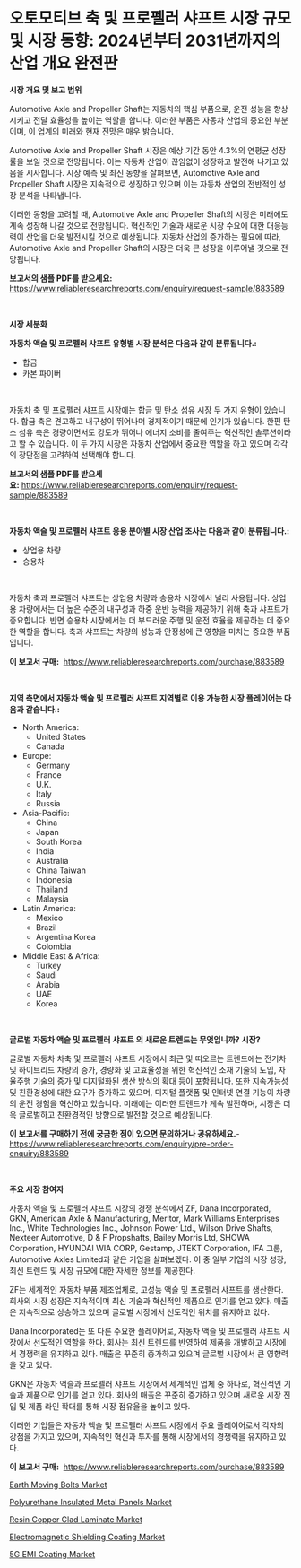<p><h1>오토모티브 축 및 프로펠러 샤프트 시장 규모 및 시장 동향: 2024년부터 2031년까지의 산업 개요 완전판</h1></p><p><strong>시장 개요 및 보고 범위</strong></p>
<p><p>Automotive Axle and Propeller Shaft는 자동차의 핵심 부품으로, 운전 성능을 향상시키고 전달 효율성을 높이는 역할을 합니다. 이러한 부품은 자동차 산업의 중요한 부분이며, 이 업계의 미래와 현재 전망은 매우 밝습니다. </p><p>Automotive Axle and Propeller Shaft 시장은 예상 기간 동안 4.3%의 연평균 성장률을 보일 것으로 전망됩니다. 이는 자동차 산업이 끊임없이 성장하고 발전해 나가고 있음을 시사합니다. 시장 예측 및 최신 동향을 살펴보면, Automotive Axle and Propeller Shaft 시장은 지속적으로 성장하고 있으며 이는 자동차 산업의 전반적인 성장 분석을 나타냅니다.</p><p>이러한 동향을 고려할 때, Automotive Axle and Propeller Shaft의 시장은 미래에도 계속 성장해 나갈 것으로 전망됩니다. 혁신적인 기술과 새로운 시장 수요에 대한 대응능력이 산업을 더욱 발전시킬 것으로 예상됩니다. 자동차 산업의 증가하는 필요에 따라, Automotive Axle and Propeller Shaft의 시장은 더욱 큰 성장을 이루어낼 것으로 전망됩니다.</p></p>
<p><strong>보고서의 샘플 PDF를 받으세요:</strong> <a href="https://www.reliableresearchreports.com/enquiry/request-sample/883589">https://www.reliableresearchreports.com/enquiry/request-sample/883589</a></p>
<p>&nbsp;</p>
<p><strong>시장 세분화</strong></p>
<p><strong>자동차 액슬 및 프로펠러 샤프트 유형별 시장 분석은 다음과 같이 분류됩니다.:</strong></p>
<p><ul><li>합금</li><li>카본 파이버</li></ul></p>
<p>&nbsp;</p>
<p><p>자동차 축 및 프로펠러 샤프트 시장에는 합금 및 탄소 섬유 시장 두 가지 유형이 있습니다. 합금 축은 견고하고 내구성이 뛰어나며 경제적이기 때문에 인기가 있습니다. 한편 탄소 섬유 축은 경량이면서도 강도가 뛰어나 에너지 소비를 줄여주는 혁신적인 솔루션이라고 할 수 있습니다. 이 두 가지 시장은 자동차 산업에서 중요한 역할을 하고 있으며 각각의 장단점을 고려하여 선택해야 합니다.</p></p>
<p><strong>보고서의 샘플 PDF를 받으세요:</strong>&nbsp;<a href="https://www.reliableresearchreports.com/enquiry/request-sample/883589">https://www.reliableresearchreports.com/enquiry/request-sample/883589</a></p>
<p>&nbsp;</p>
<p><strong> 자동차 액슬 및 프로펠러 샤프트 응용 분야별 시장 산업 조사는 다음과 같이 분류됩니다.:</strong></p>
<p><ul><li>상업용 차량</li><li>승용차</li></ul></p>
<p>&nbsp;</p>
<p><p>자동차 축과 프로펠러 샤프트는 상업용 차량과 승용차 시장에서 널리 사용됩니다. 상업용 차량에서는 더 높은 수준의 내구성과 하중 운반 능력을 제공하기 위해 축과 샤프트가 중요합니다. 반면 승용차 시장에서는 더 부드러운 주행 및 운전 효율을 제공하는 데 중요한 역할을 합니다. 축과 샤프트는 차량의 성능과 안정성에 큰 영향을 미치는 중요한 부품입니다.</p></p>
<p><strong>이 보고서 구매:</strong>&nbsp; <a href="https://www.reliableresearchreports.com/purchase/883589">https://www.reliableresearchreports.com/purchase/883589</a></p>
<p>&nbsp;</p>
<p><strong>지역 측면에서 자동차 액슬 및 프로펠러 샤프트 지역별로 이용 가능한 시장 플레이어는 다음과 같습니다.:</strong></p>
<p><ul>
    <li>
        North America:
        <ul>
            <li>United States</li>
            <li>Canada</li>
        </ul>
    </li>
    <li>
        Europe:
        <ul>
            <li>Germany</li>
            <li>France</li>
            <li>U.K.</li>
            <li>Italy</li>
            <li>Russia</li>
        </ul>
    </li>
    <li>
        Asia-Pacific:
        <ul>
            <li>China</li>
            <li>Japan</li>
            <li>South Korea</li>
            <li>India</li>
            <li>Australia</li>
            <li>China Taiwan</li>
            <li>Indonesia</li>
            <li>Thailand</li>
            <li>Malaysia</li>
        </ul>
    </li>
    <li>
        Latin America:
        <ul>
            <li>Mexico</li>
            <li>Brazil</li>
            <li>Argentina Korea</li>
            <li>Colombia</li>
        </ul>
    </li>
    <li>
        Middle East & Africa:
        <ul>
            <li>Turkey</li>
            <li>Saudi</li>
            <li>Arabia</li>
            <li>UAE</li>
            <li>Korea</li>
        </ul>
    </li>
    </ul></p>
<p>&nbsp;</p>
<p><strong>글로벌 자동차 액슬 및 프로펠러 샤프트 의 새로운 트렌드는 무엇입니까? 시장?</strong></p>
<p><p>글로벌 자동차 차축 및 프로펠러 샤프트 시장에서 최근 및 떠오르는 트렌드에는 전기차 및 하이브리드 차량의 증가, 경량화 및 고효율성을 위한 혁신적인 소재 기술의 도입, 자율주행 기술의 증가 및 디지털화된 생산 방식의 확대 등이 포함됩니다. 또한 지속가능성 및 친환경성에 대한 요구가 증가하고 있으며, 디지털 플랫폼 및 인터넷 연결 기능이 차량의 운전 경험을 혁신하고 있습니다. 미래에는 이러한 트렌드가 계속 발전하며, 시장은 더욱 글로벌하고 친환경적인 방향으로 발전할 것으로 예상됩니다.</p></p>
<p><strong>이 보고서를 구매하기 전에 궁금한 점이 있으면 문의하거나 공유하세요.</strong>- <a href="https://www.reliableresearchreports.com/enquiry/pre-order-enquiry/883589">https://www.reliableresearchreports.com/enquiry/pre-order-enquiry/883589</a></p>
<p>&nbsp;</p>
<p><strong>주요 시장 참여자</strong></p>
<p><p>자동차 액슬 및 프로펠러 샤프트 시장의 경쟁 분석에서 ZF, Dana Incorporated, GKN, American Axle & Manufacturing, Meritor, Mark Williams Enterprises Inc., White Technologies Inc., Johnson Power Ltd., Wilson Drive Shafts, Nexteer Automotive, D & F Propshafts, Bailey Morris Ltd, SHOWA Corporation, HYUNDAI WIA CORP, Gestamp, JTEKT Corporation, IFA 그룹, Automotive Axles Limited과 같은 기업을 살펴보겠다. 이 중 일부 기업의 시장 성장, 최신 트렌드 및 시장 규모에 대한 자세한 정보를 제공한다.</p><p>ZF는 세계적인 자동차 부품 제조업체로, 고성능 액슬 및 프로펠러 샤프트를 생산한다. 회사의 시장 성장은 지속적이며 최신 기술과 혁신적인 제품으로 인기를 얻고 있다. 매출은 지속적으로 상승하고 있으며 글로벌 시장에서 선도적인 위치를 유지하고 있다.</p><p>Dana Incorporated는 또 다른 주요한 플레이어로, 자동차 액슬 및 프로펠러 샤프트 시장에서 선도적인 역할을 한다. 회사는 최신 트렌드를 반영하여 제품을 개발하고 시장에서 경쟁력을 유지하고 있다. 매출은 꾸준히 증가하고 있으며 글로벌 시장에서 큰 영향력을 갖고 있다.</p><p>GKN은 자동차 액슬과 프로펠러 샤프트 시장에서 세계적인 업체 중 하나로, 혁신적인 기술과 제품으로 인기를 얻고 있다. 회사의 매출은 꾸준히 증가하고 있으며 새로운 시장 진입 및 제품 라인 확대를 통해 시장 점유율을 높이고 있다.</p><p>이러한 기업들은 자동차 액슬 및 프로펠러 샤프트 시장에서 주요 플레이어로서 각자의 강점을 가지고 있으며, 지속적인 혁신과 투자를 통해 시장에서의 경쟁력을 유지하고 있다.</p></p>
<p><strong>이 보고서 구매:</strong>&nbsp;&nbsp;<a href="https://www.reliableresearchreports.com/purchase/883589">https://www.reliableresearchreports.com/purchase/883589</a></p>
<p><p><a href="https://github.com/sofayahoo2023/Market-Research-Report-List-3/blob/main/earth-moving-bolts-market.md">Earth Moving Bolts Market</a></p><p><a href="https://github.com/joannesouthgate/Market-Research-Report-List-2/blob/main/polyurethane-insulated-metal-panels-market.md">Polyurethane Insulated Metal Panels Market</a></p><p><a href="https://cat-emmental-94b.notion.site/Resin-Copper-Clad-Laminate-Market-Size-Market-Trends-and-Growth-Outlook-forecasted-for-period-from-61ede7b2d68f42f89c6171f600a90ce2">Resin Copper Clad Laminate Market</a></p><p><a href="https://issuu.com/reportprime-2/docs/electromagnetic-shielding-coating-market-size-2030">Electromagnetic Shielding Coating Market</a></p><p><a href="https://issuu.com/reportprime-2/docs/5g-emi-coating-market-size-2030.pptx">5G EMI Coating Market</a></p></p>
